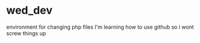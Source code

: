# wed_dev
environment for changing php files
I'm learning how to use github so i wont screw things up
